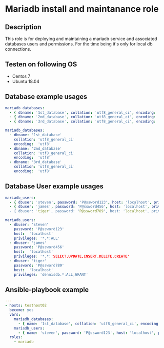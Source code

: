 # Mariadb install and maintanance role

## Description

This role is for deploying and maintaining a mariadb service and associated databases users and permissions.
For the time being it's only for local db connections.

## Testen on following OS

- Centos 7
- Ubuntu 18.04

## Database example usages

```yaml
mariadb_databases:
  - { dbname: '1st_database', collation: 'utf8_general_ci', encoding: 'utf8' }
  - { dbname: '2nd_database', collation: 'utf8_general_ci', encoding: 'utf8' }
  - { dbname: '3rd_database', collation: 'utf8_general_ci', encoding: 'utf8' }
```

```yaml
mariadb_databases:
  - dbname: '1st_database'
    collation: 'utf8_general_ci'
    encoding:  'utf8'
  - dbname: '2nd_database'
    collation: 'utf8_general_ci'
    encoding:  'utf8'
  - dbname: '3rd_database'
    collation: 'utf8_general_ci'
    encoding:  'utf8'
```

## Database User example usages

```yaml
mariadb_users:
  - { dbuser: 'steven', password: 'P@ssword123', host: 'localhost', privileges: '*.*:ALL' }
  - { dbuser: 'james', password: 'P@ssword456', host: 'localhost', privileges: '*.*:'SELECT,UPDATE,INSERT,DELETE,CREATE' }
  - { dbuser: 'tiger', password: 'P@ssword789', host: 'localhost', privileges: 'dennisdb.*:ALL,GRANT' }
```

```yaml
mariadb_users:
  - dbuser: 'steven'
    password: 'P@ssword123'
    host:  'localhost'
    privileges: '*.*:ALL'  
  - dbuser: 'james'
    password: 'P@ssword456'
    host:  'localhost'
    privileges: '*.*:'SELECT,UPDATE,INSERT,DELETE,CREATE'  
  - dbuser: 'tiger'
    password: 'P@ssword789'
    host:  'localhost'
    privileges: 'dennisdb.*:ALL,GRANT'
 ```

## Ansible-playbook example

```yaml
---
- hosts: testhost02
  become: yes
  vars:
    mariadb_databases:
      - { name: '1st_database', collation: 'utf8_general_ci', encoding: 'utf8' }
    mariadb_users:
      - { name: 'steven', password: 'P@ssword123', host: 'localhost', privileges: '*.*:ALL' }
  roles:
    - mariadb
```
